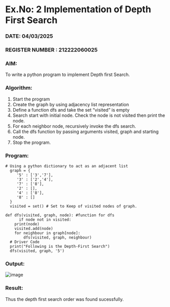 # Ex.No: 2  Implementation of Depth First Search
### DATE: 04/03/2025                                                                          
### REGISTER NUMBER : 212222060025
### AIM: 
To write a python program to implement Depth first Search. 
### Algorithm:
1. Start the program
2. Create the graph by using adjacency list representation
3. Define a function dfs and take the set “visited” is empty 
4. Search start with initial node. Check the node is not visited then print the node.
5. For each neighbor node, recursively invoke the dfs search.
6. Call the dfs function by passing arguments visited, graph and starting node.
7. Stop the program.
### Program:

    # Using a python dictionary to act as an adjacent list
      graph = { 
         '5' : ['3','7'],
         '3' : ['2','4'],
         '7' : ['8'],
         '2' : [],
         '4' : ['8'],
         '8' : []
      }
      visited = set() # Set to Keep of visited nodes of graph.
   
    def dfs(visited, graph, node): #function for dfs
          if node not in visited:
        print(node)
        visited.add(node)
        for neighbour in graph[node]:
            dfs(visited, graph, neighbour)
      # Driver Code
      print("Following is the Depth-First Search")
      dfs(visited, graph, '5')

### Output:

![image](https://github.com/user-attachments/assets/b3352b0e-6a2f-4977-b448-db8f7a58fe1d)


### Result:
Thus the depth first search order was found sucessfully.
